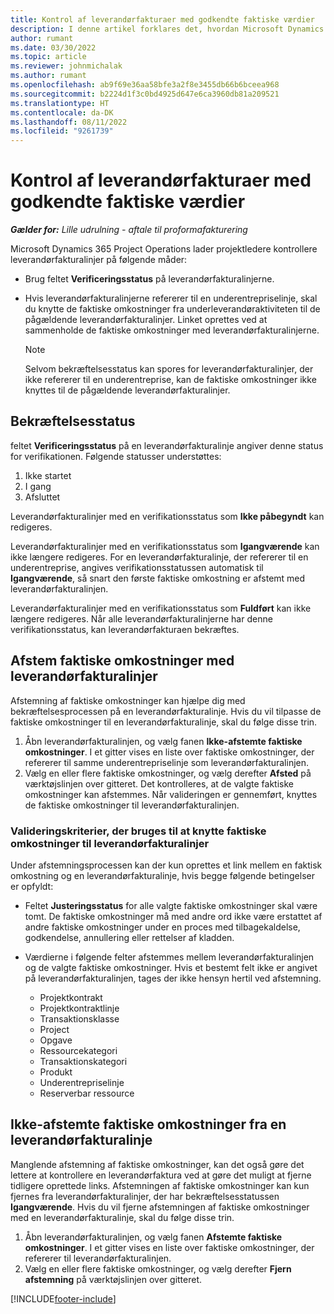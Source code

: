 ```yaml
---
title: Kontrol af leverandørfakturaer med godkendte faktiske værdier
description: I denne artikel forklares det, hvordan Microsoft Dynamics 365 Project Operations lader projektledere kontrollere leverandørfakturaer med de faktiske værdier, der blev godkendt som arbejde, der er udført af kontraktansatte, og som disse har registreret tid for, og de udgifter og materiale, der blev brugt af medlemmer af projektteamet.
author: rumant
ms.date: 03/30/2022
ms.topic: article
ms.reviewer: johnmichalak
ms.author: rumant
ms.openlocfilehash: ab9f69e36aa58bfe3a2f8e3455db66b6bceea968
ms.sourcegitcommit: b2224d1f3c0bd4925d647e6ca3960db81a209521
ms.translationtype: HT
ms.contentlocale: da-DK
ms.lasthandoff: 08/11/2022
ms.locfileid: "9261739"
---
```

# <a name="verification-of-vendor-invoices-with-approved-actuals"></a>Kontrol af leverandørfakturaer med godkendte faktiske værdier

_**Gælder for:** Lille udrulning - aftale til proformafakturering_

Microsoft Dynamics 365 Project Operations lader projektledere kontrollere leverandørfakturalinjer på følgende måder:

- Brug feltet **Verificeringsstatus** på leverandørfakturalinjerne.
- Hvis leverandørfakturalinjerne refererer til en underentrepriselinje, skal du knytte de faktiske omkostninger fra underleverandøraktiviteten til de pågældende leverandørfakturalinjer. Linket oprettes ved at sammenholde de faktiske omkostninger med leverandørfakturalinjerne.

    > [!NOTE]
    > Selvom bekræftelsesstatus kan spores for leverandørfakturalinjer, der ikke refererer til en underentreprise, kan de faktiske omkostninger ikke knyttes til de pågældende leverandørfakturalinjer.

## <a name="verification-status"></a>Bekræftelsesstatus

feltet **Verificeringsstatus** på en leverandørfakturalinje angiver denne status for verifikationen. Følgende statusser understøttes:

1. Ikke startet
2. I gang
3. Afsluttet

Leverandørfakturalinjer med en verifikationsstatus som **Ikke påbegyndt** kan redigeres.

Leverandørfakturalinjer med en verifikationsstatus som **Igangværende** kan ikke længere redigeres. For en leverandørfakturalinje, der refererer til en underentreprise, angives verifikationsstatussen automatisk til **Igangværende**, så snart den første faktiske omkostning er afstemt med leverandørfakturalinjen.

Leverandørfakturalinjer med en verifikationsstatus som **Fuldført** kan ikke længere redigeres. Når alle leverandørfakturalinjerne har denne verifikationsstatus, kan leverandørfakturaen bekræftes.

## <a name="match-cost-actuals-to-vendor-invoice-lines"></a>Afstem faktiske omkostninger med leverandørfakturalinjer

Afstemning af faktiske omkostninger kan hjælpe dig med bekræftelsesprocessen på en leverandørfakturalinje. Hvis du vil tilpasse de faktiske omkostninger til en leverandørfakturalinje, skal du følge disse trin.

1. Åbn leverandørfakturalinjen, og vælg fanen **Ikke-afstemte faktiske omkostninger**. I et gitter vises en liste over faktiske omkostninger, der refererer til samme underentrepriselinje som leverandørfakturalinjen.
2. Vælg en eller flere faktiske omkostninger, og vælg derefter **Afsted** på værktøjslinjen over gitteret. Det kontrolleres, at de valgte faktiske omkostninger kan afstemmes. Når valideringen er gennemført, knyttes de faktiske omkostninger til leverandørfakturalinjen.

### <a name="validation-criteria-that-are-used-to-link-cost-actuals-to-vendor-invoice-lines"></a>Valideringskriterier, der bruges til at knytte faktiske omkostninger til leverandørfakturalinjer

Under afstemningsprocessen kan der kun oprettes et link mellem en faktisk omkostning og en leverandørfakturalinje, hvis begge følgende betingelser er opfyldt:

- Feltet **Justeringsstatus** for alle valgte faktiske omkostninger skal være tomt. De faktiske omkostninger må med andre ord ikke være erstattet af andre faktiske omkostninger under en proces med tilbagekaldelse, godkendelse, annullering eller rettelser af kladden.
- Værdierne i følgende felter afstemmes mellem leverandørfakturalinjen og de valgte faktiske omkostninger. Hvis et bestemt felt ikke er angivet på leverandørfakturalinjen, tages der ikke hensyn hertil ved afstemning.

    - Projektkontrakt
    - Projektkontraktlinje
    - Transaktionsklasse
    - Project
    - Opgave
    - Ressourcekategori
    - Transaktionskategori
    - Produkt
    - Underentrepriselinje
    - Reserverbar ressource

## <a name="unmatch-cost-actuals-from-a-vendor-invoice-line"></a>Ikke-afstemte faktiske omkostninger fra en leverandørfakturalinje

Manglende afstemning af faktiske omkostninger, kan det også gøre det lettere at kontrollere en leverandørfaktura ved at gøre det muligt at fjerne tidligere oprettede links. Afstemningen af faktiske omkostninger kan kun fjernes fra leverandørfakturalinjer, der har bekræftelsesstatussen **Igangværende**. Hvis du vil fjerne afstemningen af faktiske omkostninger med en leverandørfakturalinje, skal du følge disse trin.

1. Åbn leverandørfakturalinjen, og vælg fanen **Afstemte faktiske omkostninger**. I et gitter vises en liste over faktiske omkostninger, der refererer til leverandørfakturalinjen.
2. Vælg en eller flere faktiske omkostninger, og vælg derefter **Fjern afstemning** på værktøjslinjen over gitteret.

[!INCLUDE[footer-include](../../includes/footer-banner.md)]
